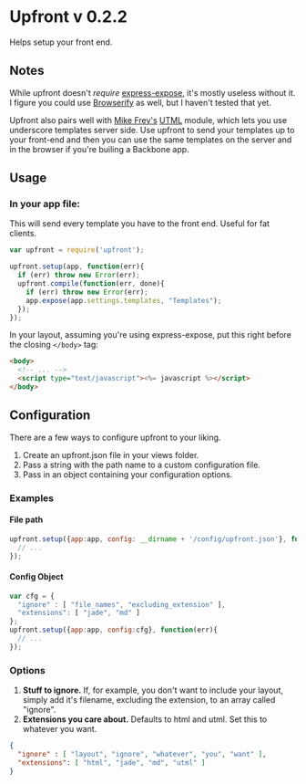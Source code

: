 # Upfront v 0.2.2

Helps setup your front end.

## Notes

While upfront doesn't *require* [express-expose](https://github.com/visionmedia/express-expose), it's mostly useless without it. I figure you could use [Browserify](https://github.com/substack/node-browserify) as well, but I haven't tested that yet.

Upfront also pairs well with [Mike Frey's](https://github.com/mikefrey) [UTML](https://github.com/mikefrey/UTML) module, which lets you use underscore templates server side. Use upfront to send your templates up to your front-end and then you can use the same templates on the server and in the browser if you're builing a Backbone app.


## Usage

### In your app file:

This will send every template you have to the front end. Useful for fat clients.

```javascript
var upfront = require('upfront');

upfront.setup(app, function(err){
  if (err) throw new Error(err);
  upfront.compile(function(err, done){
    if (err) throw new Error(err);
    app.expose(app.settings.templates, "Templates");
  });
});
```

In your layout, assuming you're using express-expose, put this right before the closing `</body>` tag:

```html
<body>
  <!-- ... -->
  <script type="text/javascript"><%= javascript %></script>
</body>
```


## Configuration

There are a few ways to configure upfront to your liking.

1. Create an upfront.json file in your views folder.
2. Pass a string with the path name to a custom configuration file.
3. Pass in an object containing your configuration options.

### Examples

#### File path
```javascript
upfront.setup({app:app, config: __dirname + '/config/upfront.json'}, function(err){
  // ...
});
```

#### Config Object
```javascript
var cfg = {
  "ignore" : [ "file_names", "excluding_extension" ],
  "extensions": [ "jade", "md" ]
};
upfront.setup({app:app, config:cfg}, function(err){
  // ...
});
```



### Options

1. **Stuff to ignore.** If, for example, you don't want to include your layout, simply add it's filename, excluding the extension, to an array called "ignore".
2. **Extensions you care about.** Defaults to html and utml. Set this to whatever you want.


```json
{
  "ignore" : [ "layout", "ignore", "whatever", "you", "want" ],
  "extensions": [ "html", "jade", "md", "utml" ]
}
```
